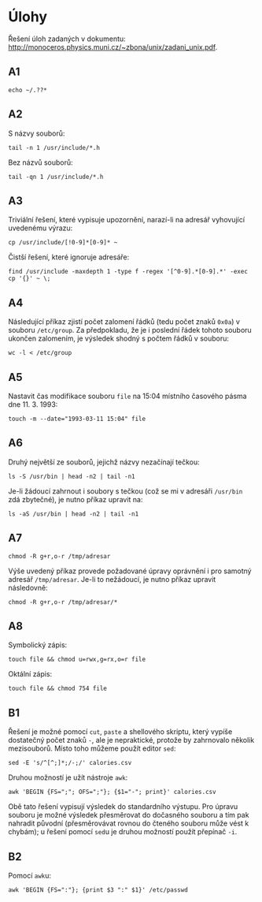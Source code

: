 Úlohy
=====

Řešení úloh zadaných v dokumentu:
<http://monoceros.physics.muni.cz/~zbona/unix/zadani_unix.pdf>.

## A1
```
echo ~/.??*
```

## A2
S názvy souborů:
```
tail -n 1 /usr/include/*.h
```
Bez názvů souborů:
```
tail -qn 1 /usr/include/*.h
```

## A3
Triviální řešení, které vypisuje upozornění, narazí-li na adresář vyhovující
uvedenému výrazu:
```
cp /usr/include/[!0-9]*[0-9]* ~
```
Čistší řešení, které ignoruje adresáře:
```
find /usr/include -maxdepth 1 -type f -regex '[^0-9].*[0-9].*' -exec cp '{}' ~ \;
```

## A4
Následující příkaz zjistí počet zalomení řádků (tedu počet znaků `0x0a`)
v souboru `/etc/group`. Za předpokladu, že je i poslední řádek tohoto souboru
ukončen zalomením, je výsledek shodný s počtem řádků v souboru:
```
wc -l < /etc/group
```

## A5
Nastavit čas modifikace souboru `file` na 15:04 místního časového pásma
dne 11. 3. 1993:
```
touch -m --date="1993-03-11 15:04" file
```

## A6
Druhý největší ze souborů, jejichž názvy nezačínají tečkou:
```
ls -S /usr/bin | head -n2 | tail -n1
```
Je-li žádoucí zahrnout i soubory s tečkou (což se mi v adresáři `/usr/bin`
zdá zbytečné), je nutno příkaz upravit na:
```
ls -aS /usr/bin | head -n2 | tail -n1
```

## A7
```
chmod -R g+r,o-r /tmp/adresar
```
Výše uvedený příkaz provede požadované úpravy oprávnění i pro samotný adresář
`/tmp/adresar`. Je-li to nežádoucí, je nutno příkaz upravit následovně:
```
chmod -R g+r,o-r /tmp/adresar/*
```

## A8
Symbolický zápis:
```
touch file && chmod u=rwx,g=rx,o=r file
```
Oktální zápis:
```
touch file && chmod 754 file
```

## B1
Řešení je možné pomocí `cut`, `paste` a shellového skriptu, který vypíše
dostatečný počet znaků `-`, ale je nepraktické, protože by zahrnovalo
několik mezisouborů. Místo toho můžeme použít editor `sed`:
```
sed -E 's/^[^;]*;/-;/' calories.csv
```
Druhou možností je užít nástroje `awk`:
```
awk 'BEGIN {FS=";"; OFS=";"}; {$1="-"; print}' calories.csv
```
Obě tato řešení vypisují výsledek do standardního výstupu. Pro úpravu souboru
je možné výsledek přesměrovat do dočasného souboru a tím pak nahradit původní
(přesměrovávat rovnou do čteného souboru může vést k chybám); u řešení pomocí
`sed`u je druhou možností použít přepínač `-i`.

## B2
Pomocí `awk`u:
```
awk 'BEGIN {FS=":"}; {print $3 ":" $1}' /etc/passwd
```